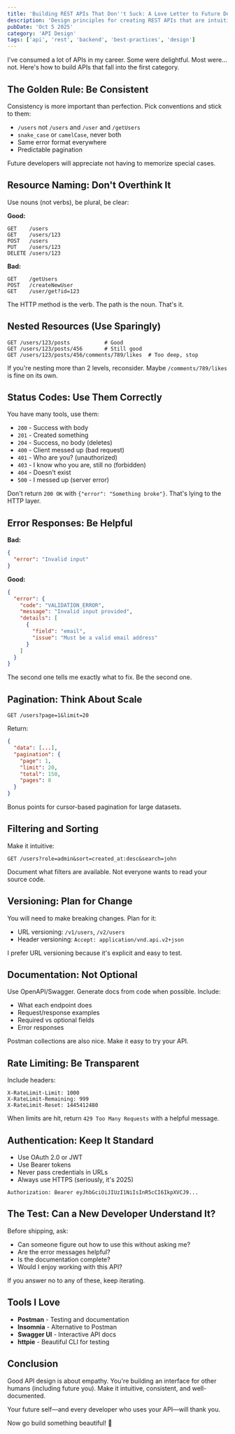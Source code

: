 ```yaml
---
title: 'Building REST APIs That Don''t Suck: A Love Letter to Future Developers'
description: 'Design principles for creating REST APIs that are intuitive, well-documented, and won''t make other developers curse your name.'
pubDate: 'Oct 5 2025'
category: 'API Design'
tags: ['api', 'rest', 'backend', 'best-practices', 'design']
---
```


I've consumed a lot of APIs in my career. Some were delightful. Most were... not. Here's how to build APIs that fall into the first category.

## The Golden Rule: Be Consistent

Consistency is more important than perfection. Pick conventions and stick to them:

- `/users` not `/users` and `/user` and `/getUsers`
- `snake_case` or `camelCase`, never both
- Same error format everywhere
- Predictable pagination

Future developers will appreciate not having to memorize special cases.

## Resource Naming: Don't Overthink It

Use nouns (not verbs), be plural, be clear:

**Good:**
```
GET    /users
GET    /users/123
POST   /users
PUT    /users/123
DELETE /users/123
```

**Bad:**
```
GET    /getUsers
POST   /createNewUser
GET    /user/get?id=123
```

The HTTP method is the verb. The path is the noun. That's it.

## Nested Resources (Use Sparingly)

```
GET /users/123/posts           # Good
GET /users/123/posts/456       # Still good
GET /users/123/posts/456/comments/789/likes  # Too deep, stop
```

If you're nesting more than 2 levels, reconsider. Maybe `/comments/789/likes` is fine on its own.

## Status Codes: Use Them Correctly

You have many tools, use them:

- `200` - Success with body
- `201` - Created something
- `204` - Success, no body (deletes)
- `400` - Client messed up (bad request)
- `401` - Who are you? (unauthorized)
- `403` - I know who you are, still no (forbidden)
- `404` - Doesn't exist
- `500` - I messed up (server error)

Don't return `200 OK` with `{"error": "Something broke"}`. That's lying to the HTTP layer.

## Error Responses: Be Helpful

**Bad:**
```json
{
  "error": "Invalid input"
}
```

**Good:**
```json
{
  "error": {
    "code": "VALIDATION_ERROR",
    "message": "Invalid input provided",
    "details": [
      {
        "field": "email",
        "issue": "Must be a valid email address"
      }
    ]
  }
}
```

The second one tells me exactly what to fix. Be the second one.

## Pagination: Think About Scale

```
GET /users?page=1&limit=20
```

Return:
```json
{
  "data": [...],
  "pagination": {
    "page": 1,
    "limit": 20,
    "total": 150,
    "pages": 8
  }
}
```

Bonus points for cursor-based pagination for large datasets.

## Filtering and Sorting

Make it intuitive:
```
GET /users?role=admin&sort=created_at:desc&search=john
```

Document what filters are available. Not everyone wants to read your source code.

## Versioning: Plan for Change

You will need to make breaking changes. Plan for it:

- URL versioning: `/v1/users`, `/v2/users`
- Header versioning: `Accept: application/vnd.api.v2+json`

I prefer URL versioning because it's explicit and easy to test.

## Documentation: Not Optional

Use OpenAPI/Swagger. Generate docs from code when possible. Include:
- What each endpoint does
- Request/response examples
- Required vs optional fields
- Error responses

Postman collections are also nice. Make it easy to try your API.

## Rate Limiting: Be Transparent

Include headers:
```
X-RateLimit-Limit: 1000
X-RateLimit-Remaining: 999
X-RateLimit-Reset: 1445412480
```

When limits are hit, return `429 Too Many Requests` with a helpful message.

## Authentication: Keep It Standard

- Use OAuth 2.0 or JWT
- Use Bearer tokens
- Never pass credentials in URLs
- Always use HTTPS (seriously, it's 2025)

```
Authorization: Bearer eyJhbGciOiJIUzI1NiIsInR5cCI6IkpXVCJ9...
```

## The Test: Can a New Developer Understand It?

Before shipping, ask:
- Can someone figure out how to use this without asking me?
- Are the error messages helpful?
- Is the documentation complete?
- Would I enjoy working with this API?

If you answer no to any of these, keep iterating.

## Tools I Love

- **Postman** - Testing and documentation
- **Insomnia** - Alternative to Postman
- **Swagger UI** - Interactive API docs
- **httpie** - Beautiful CLI for testing

## Conclusion

Good API design is about empathy. You're building an interface for other humans (including future you). Make it intuitive, consistent, and well-documented.

Your future self—and every developer who uses your API—will thank you.

Now go build something beautiful! 🚀
